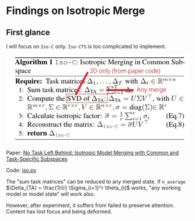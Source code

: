# Findings on Isotropic Merge #

## First glance ##

I will focus on `Iso-C` only. `Iso-CTS` is too complicated to implement.

![25060701.jpg](./img/25060701.jpg)

Paper: [No Task Left Behind: Isotropic Model Merging with Common and Task-Specific Subspaces](https://arxiv.org/abs/2502.04959)

Code: [iso.py](https://github.com/danielm1405/iso-merging/blob/main/src/utils/iso.py)

The "sum task matrices" can be reduced to any merged state. If `n_average` $\Delta_{TA} = \frac{1}{r} \Sigma_{i=1}^r \theta_{i}$ works, "any working model or model state" will work also.

However, after experiment, it suffers from failed to preserve attention. Content has lost focus and being deformed.

